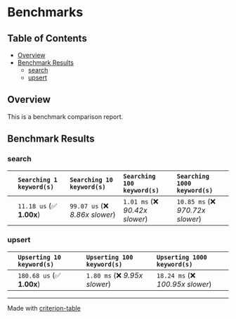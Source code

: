 # Benchmarks

## Table of Contents

- [Overview](#overview)
- [Benchmark Results](#benchmark-results)
  - [search](#search)
  - [upsert](#upsert)

## Overview

This is a benchmark comparison report.

## Benchmark Results

### search

|        | `Searching 1 keyword(s)`          | `Searching 10 keyword(s)`          | `Searching 100 keyword(s)`          | `Searching 1000 keyword(s)`           |
|:-------|:----------------------------------|:-----------------------------------|:------------------------------------|:------------------------------------- |
|        | `11.18 us` (✅ **1.00x**)          | `99.07 us` (❌ *8.86x slower*)      | `1.01 ms` (❌ *90.42x slower*)       | `10.85 ms` (❌ *970.72x slower*)       |

### upsert

|        | `Upserting 10 keyword(s)`          | `Upserting 100 keyword(s)`          | `Upserting 1000 keyword(s)`           |
|:-------|:-----------------------------------|:------------------------------------|:------------------------------------- |
|        | `180.68 us` (✅ **1.00x**)          | `1.80 ms` (❌ *9.95x slower*)        | `18.24 ms` (❌ *100.95x slower*)       |

---
Made with [criterion-table](https://github.com/nu11ptr/criterion-table)
